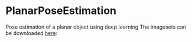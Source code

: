 # PlanarPoseEstimation
Pose estimation of a planar object using deep learning
The imagesets can be downloaded [here](https://drive.google.com/file/d/1ekjJWqiP_yGI03aCx6OOPuHRh_C7_lHa/view?usp=sharing):

